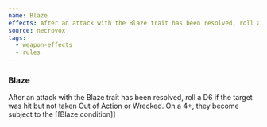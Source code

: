 ```yaml
---
name: Blaze
effects: After an attack with the Blaze trait has been resolved, roll a D6 if the target was hitbut not taken Out of Action or Wrecked. On a 4+, they become subject to the Blaze condition
source: necrovox
tags:
  - weapon-effects
  - rules
---
```

### Blaze

After an attack with the Blaze trait has been resolved, roll a D6 if the target was hit
but not taken Out of Action or Wrecked. On a 4+, they become subject to the [[Blaze condition]]
